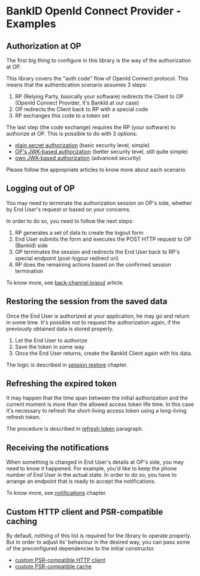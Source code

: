 # BankID OpenId Connect Provider - Examples

## Authorization at OP

The first big thing to configure in this library is the way of the authorization at OP.

This library covers the "auth code" flow of OpenId Connect protocol. This means that the authentication scenario assumes 3 steps:
1. RP (Relying Party, basically your software) redirects the Client to OP (OpenId Connect Provider, it's BankId at our case)
2. OP redirects the Client back to RP with a special code
3. RP exchanges this code to a token set

The last step (the code exchange) requires the RP (your software) to authorize at OP. This is possible to do with 3 options:
- [plain secret authorization](./PLAIN_SECRET.md) (basic security level, simple)
- [OP's JWK-based authorization](./OP_JWK.md) (better security level, still quite simple)
- [own JWK-based authorization](./OWN_JWK.md) (advanced security)

Please follow the appropriate articles to know more about each scenario.

## Logging out of OP

You may need to terminate the authorization session on OP's side, whether by End User's request or based on your concerns.

In order to do so, you need to follow the next steps:
1. RP generates a set of data to create the logout form
2. End User submits the form and executes the POST HTTP request to OP (BankId) side
3. OP terminates the session and redirects the End User back to RP's special endpoint (post-logour redirect uri)
4. RP does the remaining actions based on the confirmed session termination

To know more, see [back-channel logout](./LOGOUT.md) article.

## Restoring the session from the saved data

Once the End User is authorized at your application, he may go and return in some time. It's possible not to request the authorization again, if the previously obtained data is stored properly.

1. Let the End User to authorize
2. Save the token in some way
3. Once the End User returns, create the BankId Client again with his data.

The logic is described in [session restore](./SESSION_RESTORE.md) chapter.

## Refreshing the expired token

It may happen that the time span between the initial authorization and the current moment is more than the allowed access token life time. In this case it's necessary to refresh the short-living access token using a long-living refresh token.

The procedure is described in [refresh token](./REFRESH_TOKEN.md) paragraph.

## Receiving the notifications

When something is changed in End User's details at OP's side, you may need to know it happened. For example, you'd like to keep the phone number of End User in the actual state. In order to do so, you have to arrange an endpoint that is ready to accept the notifications.

To know more, see [notifications](./NOTIFICATIONS.md) chapter.

## Custom HTTP client and PSR-compatible caching

By default, nothing of this list is required for the library to operate properly. But in order to adjust its' behaviour in the desired way, you can pass some of the preconfigured dependencies to the initial constructor.

- [custom PSR-compatible HTTP client](./PSR_HTTP.md)
- [custom PSR-compatible cache](./PSR_CACHE.md)